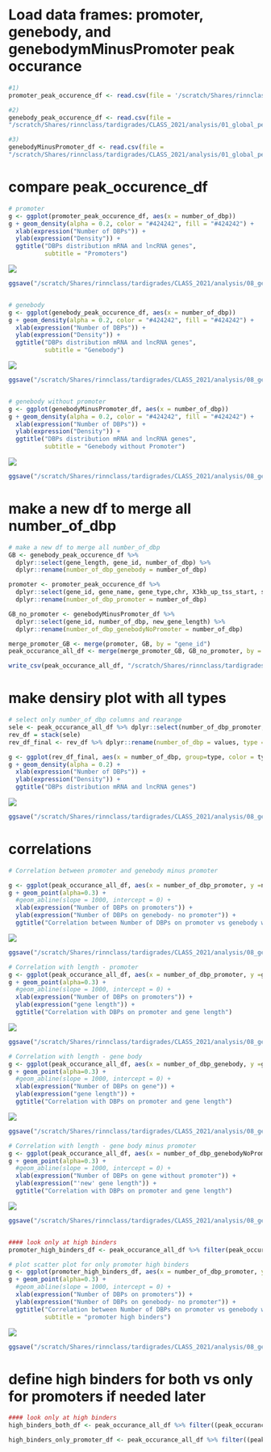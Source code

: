 Load data frames: promoter, genebody, and genebodymMinusPromoter peak occurance
===============================================================================

``` r
#1)
promoter_peak_occurence_df <- read.csv(file = '/scratch/Shares/rinnclass/tardigrades/CLASS_2021/analysis/01_global_peak_properties/results/peak_occurence_dataframe.csv')

#2)
genebody_peak_occurence_df <- read.csv(file =
"/scratch/Shares/rinnclass/tardigrades/CLASS_2021/analysis/01_global_peak_properties/results/genebody_peak_occurence_dataframe.csv")

#3)
genebodyMinusPromoter_df <- read.csv(file =
"/scratch/Shares/rinnclass/tardigrades/CLASS_2021/analysis/01_global_peak_properties/results/GgenebodyMinusPromoter_df.csv")
```

compare peak\_occurence\_df
===========================

``` r
# promoter
g <- ggplot(promoter_peak_occurence_df, aes(x = number_of_dbp))
g + geom_density(alpha = 0.2, color = "#424242", fill = "#424242") +
  xlab(expression("Number of DBPs")) +
  ylab(expression("Density")) +
  ggtitle("DBPs distribution mRNA and lncRNA genes",
          subtitle = "Promoters") 
```

![](08_01_global_peak_properties_genebody_NR_files/figure-markdown_github/unnamed-chunk-2-1.png)

``` r
ggsave("/scratch/Shares/rinnclass/tardigrades/CLASS_2021/analysis/08_genebody_vs_promoter/figures/DBPs_distribution_promoter.png", height = 5, width = 8)


# genebody
g <- ggplot(genebody_peak_occurence_df, aes(x = number_of_dbp))
g + geom_density(alpha = 0.2, color = "#424242", fill = "#424242") +
  xlab(expression("Number of DBPs")) +
  ylab(expression("Density")) +
  ggtitle("DBPs distribution mRNA and lncRNA genes",
          subtitle = "Genebody") 
```

![](08_01_global_peak_properties_genebody_NR_files/figure-markdown_github/unnamed-chunk-2-2.png)

``` r
ggsave("/scratch/Shares/rinnclass/tardigrades/CLASS_2021/analysis/08_genebody_vs_promoter/figures/DBPs_distribution_genebody.png", height = 5, width = 8)


# genebody without promoter
g <- ggplot(genebodyMinusPromoter_df, aes(x = number_of_dbp))
g + geom_density(alpha = 0.2, color = "#424242", fill = "#424242") +
  xlab(expression("Number of DBPs")) +
  ylab(expression("Density")) +
  ggtitle("DBPs distribution mRNA and lncRNA genes",
          subtitle = "Genebody without Promoter") 
```

![](08_01_global_peak_properties_genebody_NR_files/figure-markdown_github/unnamed-chunk-2-3.png)

``` r
ggsave("/scratch/Shares/rinnclass/tardigrades/CLASS_2021/analysis/08_genebody_vs_promoter/figures/DBPs_distribution_genebodyMinusPromoter.png", height = 5, width = 8)
```

make a new df to merge all number\_of\_dbp
==========================================

``` r
# make a new df to merge all number_of_dbp
GB <- genebody_peak_occurence_df %>%
  dplyr::select(gene_length, gene_id, number_of_dbp) %>%
  dplyr::rename(number_of_dbp_genebody = number_of_dbp)

promoter <- promoter_peak_occurence_df %>%
  dplyr::select(gene_id, gene_name, gene_type,chr, X3kb_up_tss_start, strand, number_of_dbp) %>%
  dplyr::rename(number_of_dbp_promoter = number_of_dbp)

GB_no_promoter <- genebodyMinusPromoter_df %>%
  dplyr::select(gene_id, number_of_dbp, new_gene_length) %>%
  dplyr::rename(number_of_dbp_genebodyNoPromoter = number_of_dbp)

merge_promoter_GB <- merge(promoter, GB, by = "gene_id")
peak_occurance_all_df <- merge(merge_promoter_GB, GB_no_promoter, by = "gene_id")

write_csv(peak_occurance_all_df, "/scratch/Shares/rinnclass/tardigrades/CLASS_2021/analysis/08_genebody_vs_promoter/results/peak_occurance_all_df.csv")
```

make densiry plot with all types
================================

``` r
# select only number_of_dbp columns and rearange
sele <- peak_occurance_all_df %>% dplyr::select(number_of_dbp_promoter, number_of_dbp_genebody,number_of_dbp_genebodyNoPromoter )
rev_df = stack(sele)
rev_df_final <- rev_df %>% dplyr::rename(number_of_dbp = values, type = ind)

g <- ggplot(rev_df_final, aes(x = number_of_dbp, group=type, color = type, fill = type))
g + geom_density(alpha = 0.2) +
  xlab(expression("Number of DBPs")) +
  ylab(expression("Density")) +
  ggtitle("DBPs distribution mRNA and lncRNA genes") 
```

![](08_01_global_peak_properties_genebody_NR_files/figure-markdown_github/unnamed-chunk-4-1.png)

``` r
ggsave("/scratch/Shares/rinnclass/tardigrades/CLASS_2021/analysis/08_genebody_vs_promoter/figures/DBPs_distribution_promotervsgenebody.png", height = 5, width = 8)
```

correlations
============

``` r
# Correlation between promoter and genebody minus promoter

g <- ggplot(peak_occurance_all_df, aes(x = number_of_dbp_promoter, y =number_of_dbp_genebodyNoPromoter)) 
g + geom_point(alpha=0.3) +
  #geom_abline(slope = 1000, intercept = 0) +
  xlab(expression("Number of DBPs on promoters")) +
  ylab(expression("Number of DBPs on genebody- no promoter")) +
  ggtitle("Correlation between Number of DBPs on promoter vs genebody without promoter")
```

![](08_01_global_peak_properties_genebody_NR_files/figure-markdown_github/unnamed-chunk-5-1.png)

``` r
ggsave("/scratch/Shares/rinnclass/tardigrades/CLASS_2021/analysis/08_genebody_vs_promoter/figures/Correlation_DBPs_promotervsgenebody.png", height = 5, width = 8)

# Correlation with length - promoter
g <- ggplot(peak_occurance_all_df, aes(x = number_of_dbp_promoter, y =gene_length)) 
g + geom_point(alpha=0.3) +
  #geom_abline(slope = 1000, intercept = 0) +
  xlab(expression("Number of DBPs on promoters")) +
  ylab(expression("gene length")) +
  ggtitle("Correlation with DBPs on promoter and gene length")
```

![](08_01_global_peak_properties_genebody_NR_files/figure-markdown_github/unnamed-chunk-5-2.png)

``` r
ggsave("/scratch/Shares/rinnclass/tardigrades/CLASS_2021/analysis/08_genebody_vs_promoter/figures/Correlation_DBPs_promotervslength.png", height = 5, width = 8)

# Correlation with length - gene body 
g <- ggplot(peak_occurance_all_df, aes(x = number_of_dbp_genebody, y =gene_length)) 
g + geom_point(alpha=0.3) +
  #geom_abline(slope = 1000, intercept = 0) +
  xlab(expression("Number of DBPs on gene")) +
  ylab(expression("gene length")) +
  ggtitle("Correlation with DBPs on promoter and gene length")
```

![](08_01_global_peak_properties_genebody_NR_files/figure-markdown_github/unnamed-chunk-5-3.png)

``` r
ggsave("/scratch/Shares/rinnclass/tardigrades/CLASS_2021/analysis/08_genebody_vs_promoter/figures/Correlation_DBPs_on_genebody_vs_length.png", height = 5, width = 8)

# Correlation with length - gene body minus promoter
g <- ggplot(peak_occurance_all_df, aes(x = number_of_dbp_genebodyNoPromoter, y =new_gene_length)) 
g + geom_point(alpha=0.3) +
  #geom_abline(slope = 1000, intercept = 0) +
  xlab(expression("Number of DBPs on gene without promoter")) +
  ylab(expression("'new' gene length")) +
  ggtitle("Correlation with DBPs on promoter and gene length")
```

![](08_01_global_peak_properties_genebody_NR_files/figure-markdown_github/unnamed-chunk-5-4.png)

``` r
ggsave("/scratch/Shares/rinnclass/tardigrades/CLASS_2021/analysis/08_genebody_vs_promoter/figures/Correlation_DBPs_on_genebodyNoPromoter_vs_new_length.png", height = 5, width = 8)


#### look only at high binders 
promoter_high_binders_df <- peak_occurance_all_df %>% filter(peak_occurance_all_df$number_of_dbp_promoter >= 350)

# plot scatter plot for only promoter high binders 
g <- ggplot(promoter_high_binders_df, aes(x = number_of_dbp_promoter, y =number_of_dbp_genebodyNoPromoter)) 
g + geom_point(alpha=0.3) +
  #geom_abline(slope = 1000, intercept = 0) +
  xlab(expression("Number of DBPs on promoters")) +
  ylab(expression("Number of DBPs on genebody- no promoter")) +
  ggtitle("Correlation between Number of DBPs on promoter vs genebody without promoter",
          subtitle = "promoter high binders")
```

![](08_01_global_peak_properties_genebody_NR_files/figure-markdown_github/unnamed-chunk-5-5.png)

``` r
ggsave("/scratch/Shares/rinnclass/tardigrades/CLASS_2021/analysis/08_genebody_vs_promoter/figures/Correlation_DBPs_promotervsgenebody_high_binders.png", height = 5, width = 8)
```

define high binders for both vs only for promoters if needed later
==================================================================

``` r
#### look only at high binders 
high_binders_both_df <- peak_occurance_all_df %>% filter((peak_occurance_all_df$number_of_dbp_promoter >= 350) & (peak_occurance_all_df$number_of_dbp_genebodyNoPromoter >= 350))

high_binders_only_promoter_df <- peak_occurance_all_df %>% filter((peak_occurance_all_df$number_of_dbp_promoter >= 350) & (peak_occurance_all_df$number_of_dbp_genebodyNoPromoter < 350))
```

